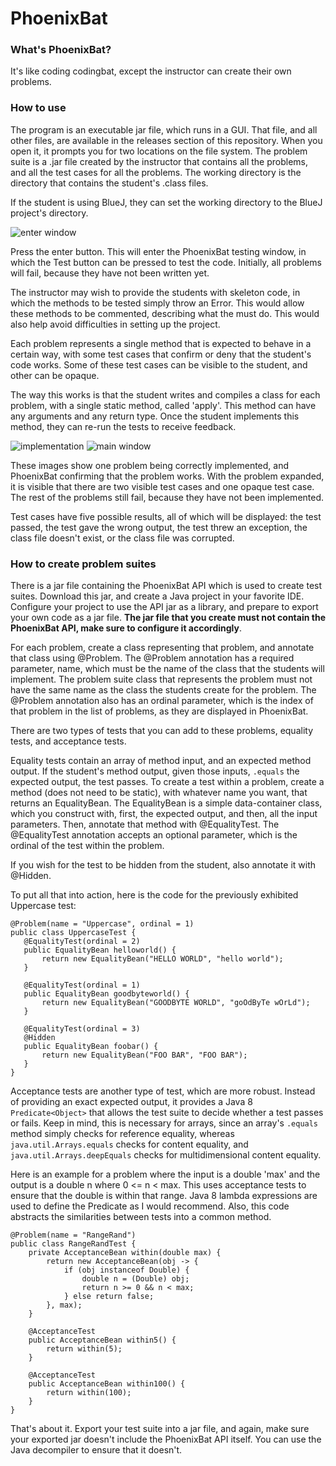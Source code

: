 # PhoenixBat

### What's PhoenixBat?
It's like coding codingbat, except the instructor can create their own problems.

### How to use
The program is an executable jar file, which runs in a GUI. That file, and all other files, are available in the releases section of this repository. When you open it, it prompts you for two locations on the file system. The problem suite is a .jar file created by the instructor that contains all the problems, and all the test cases for all the problems. The working directory is the directory that contains the student's .class files.

If the student is using BlueJ, they can set the working directory to the BlueJ project's directory.

![enter window](https://imgur.com/download/LcDvT02)

Press the enter button. This will enter the PhoenixBat testing window, in which the Test button can be pressed to test the code. Initially, all problems will fail, because they have not been written yet. 

The instructor may wish to provide the students with skeleton code, in which the methods to be tested simply throw an Error. This would allow these methods to be commented, describing what the must do. This would also help avoid difficulties in setting up the project.

Each problem represents a single method that is expected to behave in a certain way, with some test cases that confirm or deny that the student's code works. Some of these test cases can be visible to the student, and other can be opaque.

The way this works is that the student writes and compiles a class for each problem, with a single static method, called 'apply'. This method can have any arguments and any return type. Once the student implements this method, they can re-run the tests to receive feedback.

![implementation](https://imgur.com/download/agqG2aG)
![main window](https://imgur.com/download/0LbNP2f)

These images show one problem being correctly implemented, and PhoenixBat confirming that the problem works. With the problem expanded, it is visible that there are two visible test cases and one opaque test case. The rest of the problems still fail, because they have not been implemented.

Test cases have five possible results, all of which will be displayed: the test passed, the test gave the wrong output, the test threw an exception, the class file doesn't exist, or the class file was corrupted.

### How to create problem suites
There is a jar file containing the PhoenixBat API which is used to create test suites. Download this jar, and create a Java project in your favorite IDE. Configure your project to use the API jar as a library, and prepare to export your own code as a jar file. **The jar file that you create must not contain the PhoenixBat API, make sure to configure it accordingly**.

For each problem, create a class representing that problem, and annotate that class using @Problem. The @Problem annotation has a required parameter, name, which must be the name of the class that the students will implement. The problem suite class that represents the problem must not have the same name as the class the students create for the problem. The @Problem annotation also has an ordinal parameter, which is the index of that problem in the list of problems, as they are displayed in PhoenixBat.

There are two types of tests that you can add to these problems, equality tests, and acceptance tests.

Equality tests contain an array of method input, and an expected method output. If the student's method output, given those inputs, `.equals` the expected output, the test passes. To create a test within a problem, create a method (does not need to be static), with whatever name you want, that returns an EqualityBean. The EqualityBean is a simple data-container class, which you construct with, first, the expected output, and then, all the input parameters. Then, annotate that method with @EqualityTest. The @EqualityTest annotation accepts an optional parameter, which is the ordinal of the test within the problem.

If you wish for the test to be hidden from the student, also annotate it with @Hidden.

To put all that into action, here is the code for the previously exhibited Uppercase test:

    @Problem(name = "Uppercase", ordinal = 1)
    public class UppercaseTest {
       @EqualityTest(ordinal = 2)
       public EqualityBean helloworld() {
           return new EqualityBean("HELLO WORLD", "hello world");
       }
   
       @EqualityTest(ordinal = 1)
       public EqualityBean goodbyteworld() {
           return new EqualityBean("GOODBYTE WORLD", "goOdByTe wOrLd");
       }
   
       @EqualityTest(ordinal = 3)
       @Hidden
       public EqualityBean foobar() {
           return new EqualityBean("FOO BAR", "FOO BAR");
       }
    }

Acceptance tests are another type of test, which are more robust. Instead of providing an exact expected output, it provides a Java 8 `Predicate<Object>` that allows the test suite to decide whether a test passes or fails. Keep in mind, this is necessary for arrays, since an array's `.equals` method simply checks for reference equality, whereas `java.util.Arrays.equals` checks for content equality, and `java.util.Arrays.deepEquals` checks for multidimensional content equality.

Here is an example for a problem where the input is a double 'max' and the output is a double n where 0 <= n < max. This uses acceptance tests to ensure that the double is within that range. Java 8 lambda expressions are used to define the Predicate as I would recommend. Also, this code abstracts the similarities between tests into a common method. 

    @Problem(name = "RangeRand")
    public class RangeRandTest {
        private AcceptanceBean within(double max) {
            return new AcceptanceBean(obj -> {
                if (obj instanceof Double) {
                    double n = (Double) obj;
                    return n >= 0 && n < max;
                } else return false;
            }, max);
        }
    
        @AcceptanceTest
        public AcceptanceBean within5() {
            return within(5);
        }
    
        @AcceptanceTest
        public AcceptanceBean within100() {
            return within(100);
        }
    }

That's about it. Export your test suite into a jar file, and again, make sure your exported jar doesn't include the PhoenixBat API itself. You can use the Java decompiler to ensure that it doesn't.